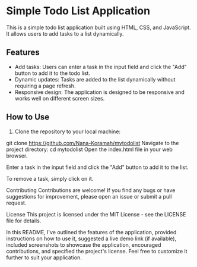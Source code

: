 # Simple Todo List Application

This is a simple todo list application built using HTML, CSS, and JavaScript. It allows users to add tasks to a list dynamically.

## Features

- Add tasks: Users can enter a task in the input field and click the "Add" button to add it to the todo list.
- Dynamic updates: Tasks are added to the list dynamically without requiring a page refresh.
- Responsive design: The application is designed to be responsive and works well on different screen sizes.

## How to Use

1. Clone the repository to your local machine:

git clone https://github.com/Nana-Koramah/mytodolist
Navigate to the project directory:
cd mytodolist
Open the index.html file in your web browser.

Enter a task in the input field and click the "Add" button to add it to the list.

To remove a task, simply click on it.



Contributing
Contributions are welcome! If you find any bugs or have suggestions for improvement, please open an issue or submit a pull request.

License
This project is licensed under the MIT License - see the LICENSE file for details.

In this README, I've outlined the features of the application, provided instructions on how to use it, suggested a live demo link (if available), included screenshots to showcase the application, encouraged contributions, and specified the project's license. Feel free to customize it further to suit your application.
